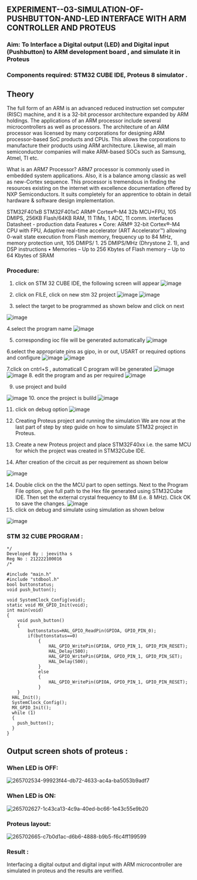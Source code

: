 ## EXPERIMENT--03-SIMULATION-OF-PUSHBUTTON-AND-LED INTERFACE WITH ARM CONTROLLER AND PROTEUS 
### Aim: To Interface a Digital output (LED) and Digital input (Pushbutton) to ARM development board , and simulate it in Proteus 
### Components required: STM32 CUBE IDE, Proteus 8 simulator .
## Theory 
The full form of an ARM is an advanced reduced instruction set computer (RISC) machine, and it is a 32-bit processor architecture expanded by ARM holdings. The applications of an ARM processor include several microcontrollers as well as processors. The architecture of an ARM processor was licensed by many corporations for designing ARM processor-based SoC products and CPUs. This allows the corporations to manufacture their products using ARM architecture. Likewise, all main semiconductor companies will make ARM-based SOCs such as Samsung, Atmel, TI etc.

What is an ARM7 Processor?
ARM7 processor is commonly used in embedded system applications. Also, it is a balance among classic as well as new-Cortex sequence. This processor is tremendous in finding the resources existing on the internet with excellence documentation offered by NXP Semiconductors. It suits completely for an apprentice to obtain in detail hardware & software design implementation.

  STM32F401xB STM32F401xC ARM® Cortex®-M4 32b MCU+FPU, 105 DMIPS, 256KB Flash/64KB RAM, 11 TIMs, 1 ADC, 11 comm.
interfaces Datasheet - production data Features
• Core: ARM® 32-bit Cortex®-M4 CPU with FPU, Adaptive real-time accelerator (ART Accelerator™) allowing 0-wait state execution from Flash memory, frequency up to 84 MHz, memory protection unit, 105 DMIPS/ 1.
25 DMIPS/MHz (Dhrystone 2.
1), and DSP instructions
• Memories – Up to 256 Kbytes of Flash memory – Up to 64 Kbytes of SRAM
### Procedure:
 1. click on STM 32 CUBE IDE, the following screen will appear 
 ![image](https://user-images.githubusercontent.com/36288975/226189166-ac10578c-c059-40e7-8b80-9f84f64bf088.png)

 2. click on FILE, click on new stm 32 project 
 ![image](https://user-images.githubusercontent.com/36288975/226189215-2d13ebfb-507f-44fc-b772-02232e97c0e3.png)
![image](https://user-images.githubusercontent.com/36288975/226189230-bf2d90dd-9695-4aaf-b2a6-6d66454e81fc.png)
3. select the target to be programmed  as shown below and click on next 

![image](https://user-images.githubusercontent.com/36288975/226189280-ed5dcf1d-dd8d-43ae-815d-491085f4863b.png)

4.select the program name 
![image](https://user-images.githubusercontent.com/36288975/226189316-09832a30-4d1a-4d4f-b8ad-2dc28f137711.png)


5. corresponding ioc file will be generated automatically 
![image](https://user-images.githubusercontent.com/36288975/226189378-3abbdee2-0df6-470f-a3cd-79c74e3d3ad8.png)

6.select the appropriate pins as gipo, in or out, USART or required options and configure 
![image](https://user-images.githubusercontent.com/36288975/226189403-f7179f1a-3eae-4637-826b-ab4ec35ba1e1.png)
![image](https://user-images.githubusercontent.com/36288975/226189425-2b2414ce-49b3-4b61-a260-c658cb2e4152.png)


7.click on cntrl+S , automaticall C program will be generated 
![image](https://user-images.githubusercontent.com/36288975/226189443-8b43451d-0b14-47e4-a20b-cc09c6ad8458.png)
![image](https://user-images.githubusercontent.com/36288975/226189450-85ffa969-2ffb-4788-81e5-72d60fdda0f1.png)
8. edit the program and as per required 
![image](https://user-images.githubusercontent.com/36288975/226189461-a573e62f-a109-4631-a250-a20925758fe0.png)

9. use project and build  

![image](https://user-images.githubusercontent.com/36288975/226189554-3f7101ac-3f41-48fc-abc7-480bd6218dec.png)
10. once the project is bulild 
![image](https://user-images.githubusercontent.com/36288975/226189577-c61cc1eb-3990-4968-8aa6-aefffc766b70.png)

11. click on debug option 
![image](https://user-images.githubusercontent.com/36288975/226189625-37daa9a3-62e9-42b5-a5ce-2ac63345905b.png)


12.  Creating Proteus project and running the simulation
We are now at the last part of step by step guide on how to simulate STM32 project in Proteus.

13. Create a new Proteus project and place STM32F40xx i.e. the same MCU for which the project was created in STM32Cube IDE. 
14. After creation of the circuit as per requirement as shown below 

![image](https://user-images.githubusercontent.com/36288975/233856847-32bea88a-565f-4e01-9c7e-4f7ed546ddf6.png)

14. Double click on the the MCU part to open settings. Next to the Program File option, give full path to the Hex file generated using STM32Cube IDE. Then set the external crystal frequency to 8M (i.e. 8 MHz). Click OK to save the changes.
![image](https://user-images.githubusercontent.com/36288975/234186668-f21e74f6-8958-4eb2-899f-8e53770a5c06.png)
15. click on debug and simulate using simulation as shown below 

![image](https://user-images.githubusercontent.com/36288975/233856904-99eb708a-c907-4595-9025-c9dbd89b8879.png)
### STM 32 CUBE PROGRAM :
```
*/
Developed By : jeevitha s
Reg No : 212222100016
/* 

#include "main.h"
#include "stdbool.h"
bool buttonstatus;
void push_button();

void SystemClock_Config(void);
static void MX_GPIO_Init(void);
int main(void)
{
	void push_button()
	{
		buttonstatus=HAL_GPIO_ReadPin(GPIOA, GPIO_PIN_0);
		if(buttonstatus==0)
		    {
		    	HAL_GPIO_WritePin(GPIOA, GPIO_PIN_1, GPIO_PIN_RESET);
		    	HAL_Delay(500);
		    	HAL_GPIO_WritePin(GPIOA, GPIO_PIN_1, GPIO_PIN_SET);
		    	HAL_Delay(500);
		    }
		    else
		    {
		    	HAL_GPIO_WritePin(GPIOA, GPIO_PIN_1, GPIO_PIN_RESET);
		    }
	}
  HAL_Init();
  SystemClock_Config();
  MX_GPIO_Init();
  while (1)
  {
    push_button();
  }
}
```
## Output screen shots of proteus  :
### When LED is OFF:
![265702534-99923f44-db72-4633-ac4a-ba5053b9adf7](https://github.com/Jeevithha/EXPERIMENT--03-SIMULATION-OF-PUSHBUTTON-AND-LED-WITH-PROTEUS-/assets/123623197/fb179909-f044-4be5-95c9-b69f859f3fc7)
### When LED is ON:
![265702627-1c43ca13-4c9a-40ed-bc66-1e43c55e9b20](https://github.com/Jeevithha/EXPERIMENT--03-SIMULATION-OF-PUSHBUTTON-AND-LED-WITH-PROTEUS-/assets/123623197/24bef52f-ac9a-4896-ab70-c308aa241d07)
### Proteus layout:
![265702665-c7b0d1ac-d6b6-4888-b9b5-f6c4ff199599](https://github.com/Jeevithha/EXPERIMENT--03-SIMULATION-OF-PUSHBUTTON-AND-LED-WITH-PROTEUS-/assets/123623197/c766ff39-a315-4c80-85ab-c99050ed58c3)
### Result :
Interfacing a digital output and digital input  with ARM microcontroller are simulated in proteus and the results are verified.
